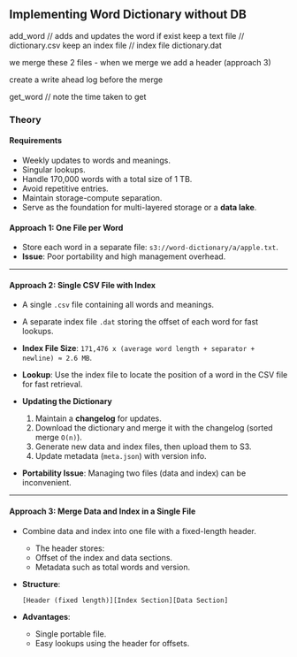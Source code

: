 ##  Implementing Word Dictionary without DB

add_word // adds and updates the word if exist
keep a text file // dictionary.csv
keep an index file // index file dictionary.dat

we merge these 2 files - when we merge we add a header (approach 3)

create a write ahead log before the merge

get_word // note the time taken to get


### Theory

#### Requirements
- Weekly updates to words and meanings.
- Singular lookups.
- Handle 170,000 words with a total size of 1 TB.
- Avoid repetitive entries.
- Maintain storage-compute separation.
- Serve as the foundation for multi-layered storage or a **data lake**.

#### Approach 1: One File per Word
- Store each word in a separate file: `s3://word-dictionary/a/apple.txt`.
- **Issue**: Poor portability and high management overhead.

---

#### Approach 2: Single CSV File with Index
- A single `.csv` file containing all words and meanings.
- A separate index file `.dat` storing the offset of each word for fast lookups.
- **Index File Size**: `171,476 x (average word length + separator + newline) ≈ 2.6 MB`.
- **Lookup**: Use the index file to locate the position of a word in the CSV file for fast retrieval.
- **Updating the Dictionary**
    1. Maintain a **changelog** for updates.
    2. Download the dictionary and merge it with the changelog (sorted merge `O(n)`).
    3. Generate new data and index files, then upload them to S3.
    4. Update metadata (`meta.json`) with version info.

- **Portability Issue**: Managing two files (data and index) can be inconvenient.

---

#### Approach 3: Merge Data and Index in a Single File
- Combine data and index into one file with a fixed-length header.
    - The header stores:
    - Offset of the index and data sections.
    - Metadata such as total words and version.

- **Structure**:
  ```
  [Header (fixed length)][Index Section][Data Section]
  ```

- **Advantages**:
    - Single portable file.
    - Easy lookups using the header for offsets.
